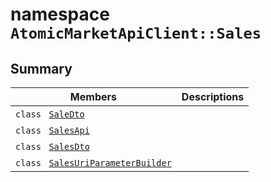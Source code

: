 # namespace `AtomicMarketApiClient::Sales` 

## Summary

 Members                                | Descriptions                                
----------------------------------------|---------------------------------------------
`class ` [`SaleDto`](AtomicMarketApiClient--Sales--SaleDto.md) | 
`class ` [`SalesApi`](AtomicMarketApiClient--Sales--SalesApi.md) | 
`class ` [`SalesDto`](AtomicMarketApiClient--Sales--SalesDto.md) | 
`class ` [`SalesUriParameterBuilder`](AtomicMarketApiClient--Sales--SalesUriParameterBuilder.md) | 

